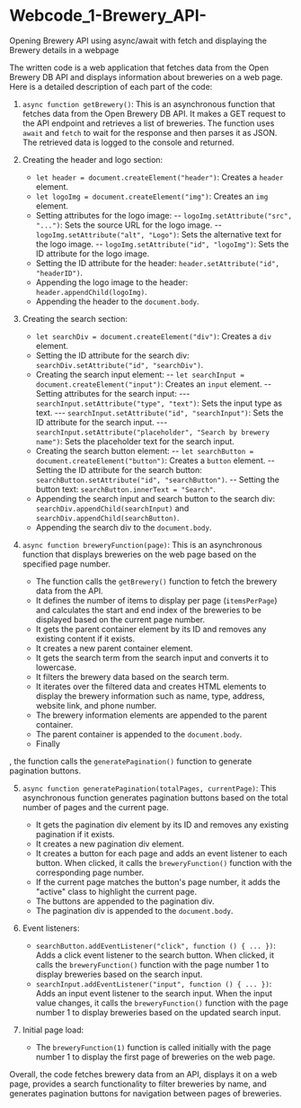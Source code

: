# Webcode_1-Brewery_API-
 Opening Brewery API using async/await with fetch and displaying the Brewery details in a webpage


   The written code is a web application that fetches data from the Open Brewery DB API and displays information about breweries on a web page. Here is a detailed description of each part of the code:

1. `async function getBrewery()`: This is an asynchronous function that fetches data from the Open Brewery DB API. It makes a GET request to the API endpoint and retrieves a list of breweries. The function uses `await` and `fetch` to wait for the response and then parses it as JSON. The retrieved data is logged to the console and returned.

2. Creating the header and logo section:
   - `let header = document.createElement("header")`: Creates a `header` element.
   - `let logoImg = document.createElement("img")`: Creates an `img` element.
   - Setting attributes for the logo image:
     -- `logoImg.setAttribute("src", "...")`: Sets the source URL for the logo image.
     -- `logoImg.setAttribute("alt", "Logo")`: Sets the alternative text for the logo image.
     -- `logoImg.setAttribute("id", "logoImg")`: Sets the ID attribute for the logo image.
   - Setting the ID attribute for the header: `header.setAttribute("id", "headerID")`.
   - Appending the logo image to the header: `header.appendChild(logoImg)`.
   - Appending the header to the `document.body`.

3. Creating the search section:
   - `let searchDiv = document.createElement("div")`: Creates a `div` element.
   - Setting the ID attribute for the search div: `searchDiv.setAttribute("id", "searchDiv")`.
   - Creating the search input element:
     -- `let searchInput = document.createElement("input")`: Creates an `input` element.
     -- Setting attributes for the search input:
       --- `searchInput.setAttribute("type", "text")`: Sets the input type as text.
       --- `searchInput.setAttribute("id", "searchInput")`: Sets the ID attribute for the search input.
       --- `searchInput.setAttribute("placeholder", "Search by brewery name")`: Sets the placeholder text for the search input.
   - Creating the search button element:
     -- `let searchButton = document.createElement("button")`: Creates a `button` element.
     -- Setting the ID attribute for the search button: `searchButton.setAttribute("id", "searchButton")`.
     -- Setting the button text: `searchButton.innerText = "Search"`.
   - Appending the search input and search button to the search div: `searchDiv.appendChild(searchInput)` and `searchDiv.appendChild(searchButton)`.
   - Appending the search div to the `document.body`.

4. `async function breweryFunction(page)`: This is an asynchronous function that displays breweries on the web page based on the specified page number.
   - The function calls the `getBrewery()` function to fetch the brewery data from the API.
   - It defines the number of items to display per page (`itemsPerPage`) and calculates the start and end index of the breweries to be displayed based on the current page number.
   - It gets the parent container element by its ID and removes any existing content if it exists.
   - It creates a new parent container element.
   - It gets the search term from the search input and converts it to lowercase.
   - It filters the brewery data based on the search term.
   - It iterates over the filtered data and creates HTML elements to display the brewery information such as name, type, address, website link, and phone number.
   - The brewery information elements are appended to the parent container.
   - The parent container is appended to the `document.body`.
   - Finally

, the function calls the `generatePagination()` function to generate pagination buttons.

5. `async function generatePagination(totalPages, currentPage)`: This asynchronous function generates pagination buttons based on the total number of pages and the current page.
   - It gets the pagination div element by its ID and removes any existing pagination if it exists.
   - It creates a new pagination div element.
   - It creates a button for each page and adds an event listener to each button. When clicked, it calls the `breweryFunction()` function with the corresponding page number.
   - If the current page matches the button's page number, it adds the "active" class to highlight the current page.
   - The buttons are appended to the pagination div.
   - The pagination div is appended to the `document.body`.

6. Event listeners:
   - `searchButton.addEventListener("click", function () { ... })`: Adds a click event listener to the search button. When clicked, it calls the `breweryFunction()` function with the page number 1 to display breweries based on the search input.
   - `searchInput.addEventListener("input", function () { ... })`: Adds an input event listener to the search input. When the input value changes, it calls the `breweryFunction()` function with the page number 1 to display breweries based on the updated search input.

7. Initial page load:
   - The `breweryFunction(1)` function is called initially with the page number 1 to display the first page of breweries on the web page.

Overall, the code fetches brewery data from an API, displays it on a web page, provides a search functionality to filter breweries by name, and generates pagination buttons for navigation between pages of breweries.
